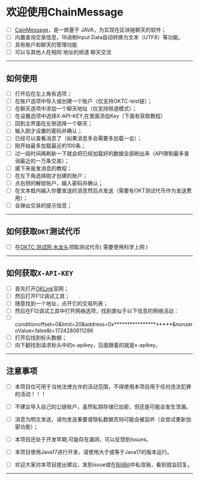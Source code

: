 # 欢迎使用ChainMessage

* [ ] [CainMessage](https://github.com/LWDJD/ChainMessage)，是一款基于 JAVA，为实现在区块链聊天的软件；
* [ ] 内置查询交易信息，16进制Input Data自动转换为文本（UTF8）等功能。
* [ ] 具有账户和聊天的管理功能
* [ ] 可以与其他人在相同 地址的频道 聊天交流
  
---

## 如何使用


* [ ] 打开后在左上角有选项；
* [ ] 在账户选项中导入或创建一个账户（仅支持OKTC-test链）；
* [ ] 在聊天选项中添加一个聊天地址（仅支持频道模式）；
* [ ] 在设置选项中选择X-API-KEY,在里面添加Key（下面有获取教程）
* [ ] 回到主界面在左侧选择一个聊天；
* [ ] 输入刚才设置的密码并确认；
* [ ] 已经可以查看消息了（如果消息多会需要多加载一会）；
* [ ] 刚开始最多加载最近的100条；
* [ ] 过一段时间再刷新一下就会把已经加载好的数据全部刷出来（API限制最多查询最近的一万条交易）；
* [ ] 接下来是发消息的教程；
* [ ] 在左下角选择刚才创建的账户；
* [ ] 点右侧的解锁账户，输入密码并确认；
* [ ] 在文本框内输入你要发送的消息然后点发送（需要有OKT测试代币作为发送费用）；
* [ ] 会弹出交易的提示信息；

---

## 如何获取`OKT`测试代币

* [ ] 在[OKTC 测试网 水龙头](https://www.okx.com/zh-hans/oktc/faucet)领取测试代币( 需要使用科学上网 )

---

## 如何获取`X-API-KEY`

* [ ] 首先打开[OKLink](https://www.oklink.com/)官网；
* [ ] 然后打开F12调试工具；
* [ ] 随意找到一个地址，点开它的交易列表；
* [ ] 然后在F12调试工具中打开网络选项，找到类似于以下信息的网络活动：
* [ ] conditionoffset=0&limit=20&address=0x*********************&nonzeroValue=false&t=1724280611286
* [ ] 打开后找到标头数据；
* [ ] 向下翻找到请求标头中的x-apikey，后面跟着的就是x-apikey。

---

## 注意事项

* [ ] 本项目仅可用于当地法律允许的活动范围，不得使用本项目用于任何违法犯罪的活动！！！
* [ ] 不建议导入自己的公链账户，虽然私钥存储已加密，但还是可能会发生泄漏。
* [ ] 消息为明文发送，请勿发送重要或隐私数据否则可能会被监听（会尝试更新加密功能）；
* [ ] 本项目还处于开发早期,可能存在漏洞，可以反馈到Issues。
* [ ] 本项目使用Java17进行开发，请使用大于或等于Java17的版本运行。
* [ ] 欢迎大家对本项目提出建议，发到issue或在[BiliBili](https://space.bilibili.com/472452907)中私信我，看到就会回复。



---
